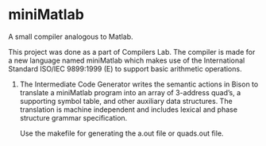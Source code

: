 # miniMatlab
A small compiler analogous to Matlab.

This project was done as a part of Compilers Lab. The compiler is made for a new 
language named miniMatlab which makes use of the International Standard ISO/IEC 9899:1999 (E) to 
support basic arithmetic operations. 
  1)  The Intermediate Code Generator writes the semantic actions in Bison to translate a miniMatlab
program into an array of 3-address quad’s, a supporting symbol table, and other auxiliary
data structures. The translation is machine independent and includes lexical and phase structure grammar
specification.

      Use the makefile for generating the a.out file or quads.out file.
